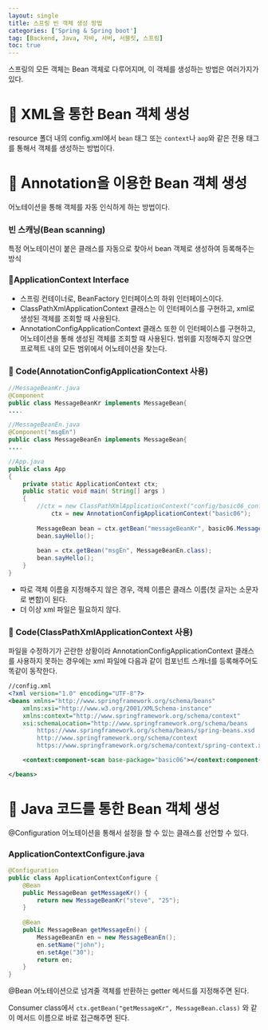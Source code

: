 ```yaml
---
layout: single
title: 스프링 빈 객체 생성 방법
categories: ['Spring & Spring boot']
tag: [Backend, Java, 자바, 서버, 서블릿, 스프링]
toc: true
---
```



스프링의 모든 객체는 Bean 객체로 다루어지며, 이 객체를 생성하는 방법은 여러가지가 있다.

# 📖 XML을 통한 Bean 객체 생성

resource 폴더 내의 config.xml에서 `bean` 태그 또는 `context`나 `aop`와 같은 전용 태그를 통해서 객체를 생성하는 방법이다.

# 📖 Annotation을 이용한 Bean 객체 생성

어노테이션을 통해 객체를 자동 인식하게 하는 방법이다.

### 빈 스캐닝(Bean scanning)

특정 어노테이션이 붙은 클래스를 자동으로 찾아서 bean 객체로 생성하여 등록해주는 방식

### 📄ApplicationContext Interface

- 스프링 컨테이너로, BeanFactory 인터페이스의 하위 인터페이스이다.
- ClassPathXmlApplicationContext 클래스는 이 인터페이스를 구현하고, xml로 생성된 객체를 조회할 때 사용된다.
- AnnotationConfigApplicationContext 클래스 또한 이 인터페이스를 구현하고, 어노테이션을 통해 생성된 객체를 조회할 때 사용된다. 범위를 지정해주지 않으면 프로젝트 내의 모든 범위에서 어노테이션을 찾는다.

### 📄 Code(AnnotationConfigApplicationContext 사용)

```java
//MessageBeanKr.java
@Component
public class MessageBeanKr implements MessageBean{
....

//MessageBeanEn.java
@Component("msgEn")
public class MessageBeanEn implements MessageBean{
....

//App.java
public class App 
{
	private static ApplicationContext ctx;
    public static void main( String[] args )
    {
        //ctx = new ClassPathXmlApplicationContext("config/basic06_config.xml");
	    	ctx = new AnnotationConfigApplicationContext("basic06");
    	
        MessageBean bean = ctx.getBean("messageBeanKr", basic06.MessageBeanKr.class);
        bean.sayHello();
        
        bean = ctx.getBean("msgEn", MessageBeanEn.class);
        bean.sayHello();
    }
}
```

- 따로 객체 이름을 지정해주지 않은 경우, 객체 이름은 클래스 이름(첫 글자는 소문자로 변함)이 된다.
- 더 이상 xml 파일은 필요하지 않다.

### 📄 Code(ClassPathXmlApplicationContext 사용)

파일을 수정하기가 곤란한 상황이라 AnnotationConfigApplicationContext 클래스를 사용하지 못하는 경우에는 xml 파일에 다음과 같이 컴포넌트 스캐너를 등록해주어도 똑같이 동작한다.

```xml
//config.xml
<?xml version="1.0" encoding="UTF-8"?>
<beans xmlns="http://www.springframework.org/schema/beans"
    xmlns:xsi="http://www.w3.org/2001/XMLSchema-instance"
    xmlns:context="http://www.springframework.org/schema/context"
    xsi:schemaLocation="http://www.springframework.org/schema/beans
        https://www.springframework.org/schema/beans/spring-beans.xsd
        http://www.springframework.org/schema/context
        https://www.springframework.org/schema/context/spring-context.xsd">

    <context:component-scan base-package="basic06"></context:component-scan>

</beans>
```

# 📖 Java 코드를 통한 Bean 객체 생성

@Configuration 어노테이션을 통해서 설정을 할 수 있는 클래스를 선언할 수 있다.

### ApplicationContextConfigure.java

```java
@Configuration
public class ApplicationContextConfigure {
	@Bean
	public MessageBean getMessageKr() {
		return new MessageBeanKr("steve", "25");
	}
	
	@Bean
	public MessageBean getMessageEn() {
		MessageBeanEn en = new MessageBeanEn();
		en.setName("john");
		en.setAge("30");
		return en;
	}
}
```

@Bean 어노테이션으로 넘겨줄 객체를 반환하는 getter 메서드를 지정해주면 된다.

Consumer class에서 `ctx.getBean("getMessageKr", MessageBean.class)` 와 같이 메서드 이름으로 바로 접근해주면 된다.
